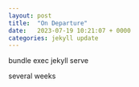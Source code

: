 ```yaml
---
layout: post
title:  "On Departure"
date:   2023-07-19 10:21:07 + 0000
categories: jekyll update
---
```


bundle exec jekyll serve


several weeks

